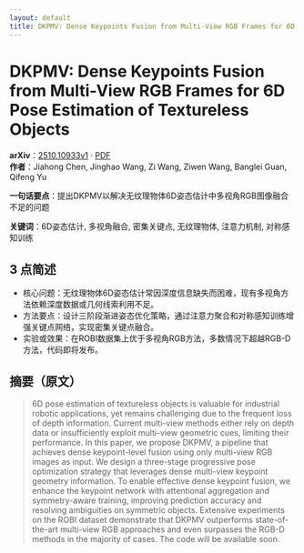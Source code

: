 ```yaml
---
layout: default
title: DKPMV: Dense Keypoints Fusion from Multi-View RGB Frames for 6D Pose Estimation of Textureless Objects
---
```


# DKPMV: Dense Keypoints Fusion from Multi-View RGB Frames for 6D Pose Estimation of Textureless Objects
**arXiv**：[2510.10933v1](https://arxiv.org/abs/2510.10933) · [PDF](https://arxiv.org/pdf/2510.10933.pdf)  
**作者**：Jiahong Chen, Jinghao Wang, Zi Wang, Ziwen Wang, Banglei Guan, Qifeng Yu  

**一句话要点**：提出DKPMV以解决无纹理物体6D姿态估计中多视角RGB图像融合不足的问题

**关键词**：6D姿态估计, 多视角融合, 密集关键点, 无纹理物体, 注意力机制, 对称感知训练

## 3 点简述
- 核心问题：无纹理物体6D姿态估计常因深度信息缺失而困难，现有多视角方法依赖深度数据或几何线索利用不足。
- 方法要点：设计三阶段渐进姿态优化策略，通过注意力聚合和对称感知训练增强关键点网络，实现密集关键点融合。
- 实验或效果：在ROBI数据集上优于多视角RGB方法，多数情况下超越RGB-D方法，代码即将发布。

## 摘要（原文）

> 6D pose estimation of textureless objects is valuable for industrial robotic
> applications, yet remains challenging due to the frequent loss of depth
> information. Current multi-view methods either rely on depth data or
> insufficiently exploit multi-view geometric cues, limiting their performance.
> In this paper, we propose DKPMV, a pipeline that achieves dense keypoint-level
> fusion using only multi-view RGB images as input. We design a three-stage
> progressive pose optimization strategy that leverages dense multi-view keypoint
> geometry information. To enable effective dense keypoint fusion, we enhance the
> keypoint network with attentional aggregation and symmetry-aware training,
> improving prediction accuracy and resolving ambiguities on symmetric objects.
> Extensive experiments on the ROBI dataset demonstrate that DKPMV outperforms
> state-of-the-art multi-view RGB approaches and even surpasses the RGB-D methods
> in the majority of cases. The code will be available soon.

